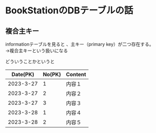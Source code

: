 # BookStationのDBテーブルの話  

## 複合主キー  

informationテーブルを見ると 、主キー（primary key）が二つ存在する。  
→複合主キーという扱いになる  

どういうことかというと  

|Date(PK)|No(PK)|Content|
|-|-|-|
|2023-3-27|1|内容１|
|2023-3-27|2|内容２|
|2023-3-27|3|内容３|
|2023-3-28|1|内容４|
|2023-3-28|2|内容５|



